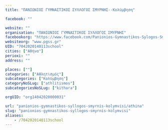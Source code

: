 ```yaml
---
title: "ΠΑΝΙΩΝΙΟΣ ΓΥΜΝΑΣΤΙΚΟΣ ΣΥΛΛΟΓΟΣ ΣΜΥΡΝΗΣ--Κολύμβηση"

facebook: ""

website: ""
organisation: "ΠΑΝΙΩΝΙΟΣ ΓΥΜΝΑΣΤΙΚΟΣ ΣΥΛΛΟΓΟΣ ΣΜΥΡΝΗΣ"
facebookorg: "https://www.facebook.com/Panionios-Gymnastikos-Sylogos-Smyrnis-%CE%A0%CE%B1%CE%BD%CE%B9%CF%8E%CE%BD%CE%B9%CE%BF%CF%82-%CE%93%CE%A3%CE%A3-9329473790/"
websiteorg: "www.pgss.gr"
UID: "7042020140113school"
cities: ["Αθήνα"]
perioxi: ""
address: ""

places: [""]
categories: ["Αθλητισμός"]
subcategories: ["Κολύμβηση"]
categoryNoSLug: ["athlitismos"]
subcategoriesNoSLug: ["kithara"]

orgUID: "org14042020000031"

url: "panionios-gymnastikos-syllogos-smyrnis-kolymvisi/athina"
slug: "panionios-gymnastikos-syllogos-smyrnis-kolymvisi"
aliases:
    - /7042020140113school
---
```





